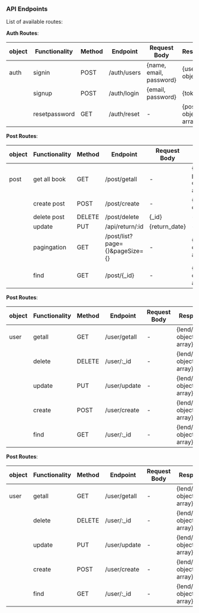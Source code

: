 ### API Endpoints

List of available routes:

**Auth Routes**:

| object | Functionality | Method | Endpoint                       | Request Body            | Response                      |
| ------ | ------------- | ------ | ------------------------------ | ----------------------- | ----------------------------- |
| auth   | signin        | POST   | /auth/users                    | {name, email, password} | {user object}                 |
|        | signup        | POST   | /auth/login                    | {email, password}       | {token}                       |
|        | resetpassword | GET    | /auth/reset                    | -                       | {post objects array}          |

**Post Routes**:

| object | Functionality | Method | Endpoint                       | Request Body            | Response                      |
| ------ | ------------- | ------ | ------------------------------ | ----------------------- | ----------------------------- |
| post   | get all book  | GET    | /post/getall                   | -                       | {matching post objects array} |
|        | create post   | POST   | /post/create                   | -                       | {post object}                 |
|        | delete post   | DELETE | /post/delete                   | {\_id}                  | -                             |
|        | update        | PUT    | /api/return/:id                | {return_date}           | -                             |
|        | pagingation   | GET    | /post/list?page={}&pageSize={} | -                       | {lend/return objects array}   |
|        | find          | GET    | /post/{\_id}                   | -                       | {lend/return objects array}   |

**Post Routes**:

| object | Functionality | Method | Endpoint                       | Request Body            | Response                      |
| ------ | ------------- | ------ | ------------------------------ | ----------------------- | ----------------------------- |
| user   | getall        | GET    | /user/getall                   | -                       | {lend/return objects array}   |
|        | delete        | DELETE | /user/:\_id                    | -                       | {lend/return objects array}   |
|        | update        | PUT    | /user/update                   | -                       | {lend/return objects array}   |
|        | create        | POST   | /user/create                   | -                       | {lend/return objects array}   |
|        | find          | GET    | /user/:\_id                    | -                       | {lend/return objects array}   |

**Post Routes**:

| object | Functionality | Method | Endpoint                       | Request Body            | Response                      |
| ------ | ------------- | ------ | ------------------------------ | ----------------------- | ----------------------------- |
| user   | getall        | GET    | /user/getall                   | -                       | {lend/return objects array}   |
|        | delete        | DELETE | /user/:\_id                    | -                       | {lend/return objects array}   |
|        | update        | PUT    | /user/update                   | -                       | {lend/return objects array}   |
|        | create        | POST   | /user/create                   | -                       | {lend/return objects array}   |
|        | find          | GET    | /user/:\_id                    | -                       | {lend/return objects array}   |

<br />
